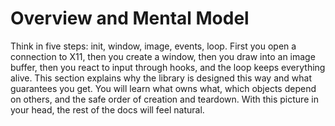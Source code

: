# Overview and Mental Model

Think in five steps: init, window, image, events, loop. First you open a connection to X11, then you create a window, then you draw into an image buffer, then you react to input through hooks, and the loop keeps everything alive. This section explains why the library is designed this way and what guarantees you get. You will learn what owns what, which objects depend on others, and the safe order of creation and teardown. With this picture in your head, the rest of the docs will feel natural.
